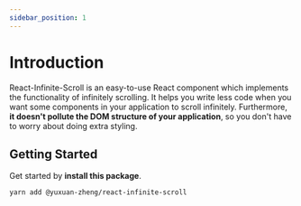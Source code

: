 ```yaml
---
sidebar_position: 1
---
```


# Introduction

React-Infinite-Scroll is an easy-to-use React component which implements the functionality of infinitely scrolling. It helps you write less code when you want some components in your application to scroll infinitely. Furthermore, **it doesn't pollute the DOM structure of your application**, so you don't have to worry about doing extra styling.

## Getting Started

Get started by **install this package**.

```bash
yarn add @yuxuan-zheng/react-infinite-scroll
```
